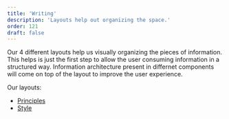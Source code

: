 ```yaml
---
title: 'Writing'
description: 'Layouts help out organizing the space.'
order: 121
draft: false
---
```


Our 4 different layouts help us visually organizing the pieces of information. This helps is just the first step to allow the user consuming information in a structured way. Information architecture present in differnet components will come on top of the layout to improve the user experience.

Our layouts:

* [Principles](./principles)
* [Style](./style)
